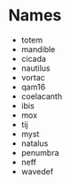 # Names

+ totem
+ mandible
+ cicada
+ nautilus
+ vortac
+ qam16
+ coelacanth
+ ibis
+ mox
+ tij
+ myst
+ natalus
+ penumbra
+ neff
+ wavedef

